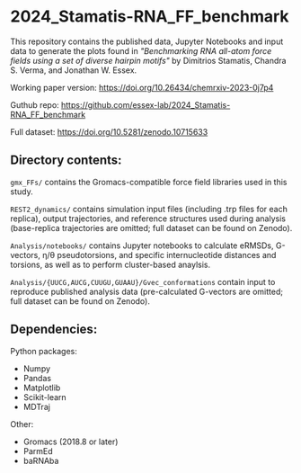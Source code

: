# 2024_Stamatis-RNA_FF_benchmark

This repository contains the published data, Jupyter Notebooks and input data to generate the plots found in *"Benchmarking RNA all-atom force fields using a set of diverse hairpin motifs"* by Dimitrios Stamatis, Chandra S. Verma, and Jonathan W. Essex.

Working paper version: https://doi.org/10.26434/chemrxiv-2023-0j7p4

Guthub repo: https://github.com/essex-lab/2024_Stamatis-RNA_FF_benchmark

Full dataset: https://doi.org/10.5281/zenodo.10715633

## Directory contents:

`gmx_FFs/` contains the Gromacs-compatible force field libraries used in this study.

`REST2_dynamics/` contains simulation input files (including .trp files for each replica), output trajectories, and reference structures used during analysis (base-replica trajectories are omitted; full dataset can be found on Zenodo).

`Analysis/notebooks/` contains Jupyter notebooks to calculate eRMSDs, G-vectors, η/θ pseudotorsions, and specific internucleotide distances and torsions, as well as to perform cluster-based anaylsis.

`Analysis/{UUCG,AUCG,CUUGU,GUAAU}/Gvec_conformations` contain input to reproduce published analysis data (pre-calculated G-vectors are omitted; full dataset can be found on Zenodo).

## Dependencies:
Python packages:
- Numpy
- Pandas
- Matplotlib
- Scikit-learn
- MDTraj<br>

Other:
- Gromacs (2018.8 or later)
- ParmEd
- baRNAba<br>
